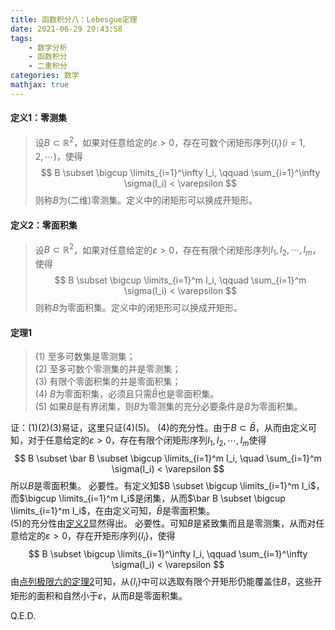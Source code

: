 ```yaml
---
title: 函数积分八：Lebesgue定理
date: 2021-06-29 20:43:58
tags:
    - 数学分析
    - 函数积分
    - 二重积分
categories: 数学
mathjax: true
---
```


#### 定义1：零测集
> 设$B \subset \mathbb{R}^2$，如果对任意给定的$\varepsilon > 0$，存在可数个闭矩形序列$\{I_i\}(i=1,2,\cdots)$，使得
$$
    B \subset \bigcup \limits_{i=1}^\infty I_i, \qquad \sum_{i=1}^\infty \sigma(I_i) < \varepsilon
$$
则称$B$为(二维)零测集。定义中的闭矩形可以换成开矩形。


#### 定义2：零面积集
> 设$B \subset \mathbb{R}^2$，如果对任意给定的$\varepsilon > 0$，存在有限个闭矩形序列$I_1, I_2, \cdots, I_m$，使得
$$
    B \subset \bigcup \limits_{i=1}^m I_i, \qquad \sum_{i=1}^m \sigma(I_i) < \varepsilon
$$
则称$B$为零面积集。定义中的闭矩形可以换成开矩形。

<!--more-->

#### 定理1
> (1) 至多可数集是零测集；<br/>
(2) 至多可数个零测集的并是零测集；<br/>
(3) 有限个零面积集的并是零面积集； <br/>
(4) $B$为零面积集，必须且只需$\bar B$也是零面积集。<br/>
(5) 如果$B$是有界闭集，则$B$为零测集的充分必要条件是$B$为零面积集。

证：(1)(2)(3)易证，这里只证(4)(5)。
(4)的充分性。由于$B \subset \bar B$，从而由定义可知，对于任意给定的$\varepsilon > 0$，存在有限个闭矩形序列$I_1, I_2, \cdots, I_m$使得
$$
    B \subset \bar B \subset \bigcup \limits_{i=1}^m I_i, \quad \sum_{i=1}^m \sigma(I_i) < \varepsilon
$$
所以$B$是零面积集。
必要性。有定义知$B \subset \bigcup \limits_{i=1}^m I_i$，而$\bigcup \limits_{i=1}^m I_i$是闭集，从而$\bar B \subset \bigcup \limits_{i=1}^m I_i$，在由定义可知，$\bar B$是零面积集。<br/>
(5)的充分性由[定义2](todo)显然得出。
必要性。可知$B$是紧致集而且是零测集，从而对任意给定的$\varepsilon > 0$，存在开矩形序列$\{I_i\}$，使得
$$
    B \subset \bigcup \limits_{i=1}^\infty I_i, \qquad \sum_{i=1}^\infty \sigma(I_i) < \varepsilon
$$
由[点列极限六的定理2](todo)可知，从$\{I_i\}$中可以选取有限个开矩形仍能覆盖住$B$，这些开矩形的面积和自然小于$\varepsilon$，从而$B$是零面积集。

Q.E.D.

 

